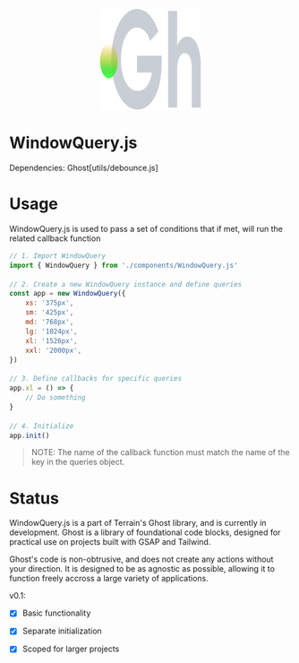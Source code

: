 <p align="center">
  <img width="180" height="180" src="https://github.com/terrainagency/ghost/blob/main/assets/logo.svg" alt="Ghost: Agnostic GSAP and Tailwind Framework">
</p>

# WindowQuery.js

Dependencies: Ghost[utils/debounce.js]

# Usage

WindowQuery.js is used to pass a set of conditions that if met, will run the related callback function

```javascript
// 1. Import WindowQuery
import { WindowQuery } from './components/WindowQuery.js'

// 2. Create a new WindowQuery instance and define queries
const app = new WindowQuery({
    xs: '375px',
    sm: '425px',
    md: '768px',
    lg: '1024px',
    xl: '1526px',
    xxl: '2000px',
})

// 3. Define callbacks for specific queries
app.xl = () => {
    // Do something
}

// 4. Initialize
app.init()
```

> NOTE: The name of the callback function must match the name of the key in the queries object.

# Status

WindowQuery.js is a part of Terrain's Ghost library, and is currently in development. Ghost is a library of foundational code blocks, designed for practical use on projects built with GSAP and Tailwind.

Ghost's code is non-obtrusive, and does not create any actions without your direction. It is designed to be as agnostic as possible, allowing it to function freely accross a large variety of applications.

v0.1:
- [x] Basic functionality
- [x] Separate initialization
- [x] Scoped for larger projects

